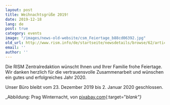 ```yaml
---
layout: post
title: Weihnachtsgrüße 2019!
date: 2019-12-18
lang: de
post: true
category: events
image: "/images/news-old-website/csm_Feiertage_b88cd06392.jpg"
old_url: http://www.rism.info/de/startseite/newsdetails/browse/62/article/64/happy-holidays-2019.html
email: ''
author: ''
---
```



Die RISM Zentralredaktion wünscht Ihnen und Ihrer Familie frohe Feiertage. Wir danken herzlich für die vertrauensvolle Zusammenarbeit und wünschen ein gutes und erfolgreiches Jahr 2020.

Unser Büro bleibt vom 23. Dezember 2019 bis 2. Januar 2020 geschlossen.

_Abbildung: Prag Winternacht, von [pixabay.com](https://pixabay.com/de/photos/prag-praha-winter-nacht-3010407/){:target="_blank"}_


